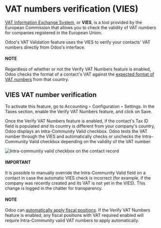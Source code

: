 # VAT numbers verification (VIES)

[VAT Information Exchange System](https://ec.europa.eu/taxation_customs/vies/#/vat-validation), or
**VIES**, is a tool provided by the European Commission that allows you to check the validity of VAT
numbers for companies registered in the European Union.

Odoo's VAT Validation feature uses the VIES to verify your contacts' VAT numbers directly from
Odoo's interface.

#### NOTE
Regardless of whether or not the Verify VAT Numbers feature is enabled, Odoo checks the format of
a contact's VAT against the [expected format of VAT numbers](https://en.wikipedia.org/wiki/VAT_identification_number) from that country.

## VIES VAT number verification

To activate this feature, go to Accounting ‣ Configuration ‣ Settings. In the
Taxes section, enable the Verify VAT Numbers feature, and click on
Save.

Once the Verify VAT Numbers feature is enabled, if the contact's Tax ID
field is populated *and* its country is different from your company's country, Odoo displays an
Intra-Community Valid checkbox. Odoo tests the VAT number through the VIES and
automatically checks or unchecks the Intra-Community Valid checkbox depending on the
validity of the VAT number.

![Intra-community valid checkbox on the contact record](applications/finance/accounting/taxes/vat_verification/intra-community-valid.png)

#### IMPORTANT
It is possible to manually override the Intra-Community Valid field on a contact in
case the automatic VIES check is incorrect (for example, if the company was recently created and
its VAT is not yet in the VIES). This change is logged in the chatter for transparency.

#### NOTE
Odoo can [automatically apply fiscal positions](fiscal_positions.md#fiscal-positions-automatic). If the Verify VAT
Numbers feature is enabled, any fiscal positions with VAT required enabled will require
Intra-Community valid VAT numbers to apply automatically.
